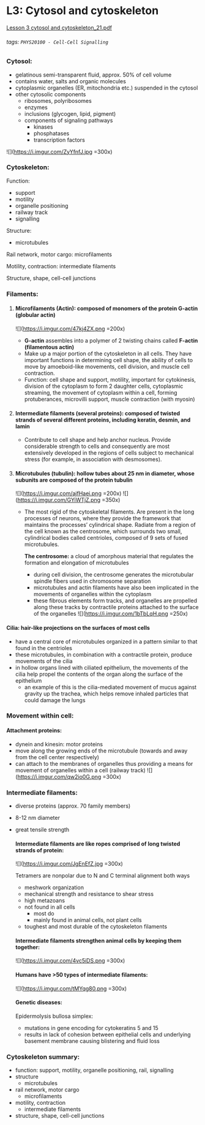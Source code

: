 # L3: Cytosol and cytoskeleton
[Lesson 3 cytosol and cytoskeleton_21.pdf](https://s3-us-west-2.amazonaws.com/secure.notion-static.com/847c5967-e7e3-4703-b17c-80f213e40589/Lesson_3_cytosol_and_cytoskeleton_21.pdf)
###### tags: `PHYS20100 - Cell-Cell Signalling`

### **Cytosol:** 

- gelatinous semi-transparent fluid, approx. 50% of cell volume
- contains water, salts and organic molecules
- cytoplasmic organelles (ER, mitochondria etc.) suspended in the cytosol
- other cytosolic components
    - ribosomes, polyribosomes
    - enzymes
    - inclusions (glycogen, lipid, pigment)
    - components of signaling pathways
        - kinases
        - phosphatases
        - transcription factors

![](https://i.imgur.com/ZyYfnfJ.jpg =300x)

### **Cytoskeleton:**

Function:

- support
- motility
- organelle positioning
- railway track
- signalling

Structure:

- microtubules

Rail network, motor cargo: microfilaments

Motility, contraction: intermediate filaments

Structure, shape, cell-cell junctions

### **Filaments:**

1. #### **Microfilaments (Actin):** composed of monomers of the protein **G-actin (globular actin)**
    
    ![](https://i.imgur.com/47kj4ZX.png =200x)
    
    - **G-actin** assembles into a polymer of 2 twisting chains called **F-actin (filamentous actin)**
    - Make up a major portion of the cytoskeleton in all cells. They have important functions in determining cell shape, the ability of cells to move by amoeboid-like movements, cell division, and muscle cell contraction.
    - Function: cell shape and support, motility, important for cytokinesis, division of the cytoplasm to form 2 daughter cells, cytoplasmic streaming, the movement of cytoplasm within a cell, forming protuberances, microvilli support, muscle contraction (with myosin)
2. #### **Intermediate filaments (several proteins):** composed of twisted strands of several different proteins, including **keratin, desmin, and lamin**
    - Contribute to cell shape and help anchor nucleus. Provide considerable strength to cells and consequently are most extensively developed in the regions of cells subject to mechanical stress (for example, in association with desmosomes).
3. #### **Microtubules (tubulin):** hollow tubes about 25 nm in diameter, whose subunits are composed of the protein **tubulin**
    
    ![](https://i.imgur.com/ajfHaei.png =200x)
    ![](https://i.imgur.com/GYiWTjZ.png =350x)
    
    - The most rigid of the cytoskeletal filaments. Are present in the long processes of neurons, where they provide the framework that maintains the processes’ cylindrical shape. Radiate from a region of the cell known as the centrosome, which surrounds two small, cylindrical bodies called centrioles, composed of 9 sets of fused microtubules.
        
        **The centrosome:** a cloud of amorphous material that regulates the formation and elongation of microtubules
        
        - during cell division, the centrosome generates the microtubular spindle fibers used in chromosome separation
        - microtubules and actin filaments have also been implicated in the movements of organelles within the cytoplasm
        - these fibrous elements form tracks, and organelles are propelled along these tracks by contractile proteins attached to the surface of the organelles
![](https://i.imgur.com/1bTbLqH.png =250x)
            

#### **Cilia:** hair-like projections on the surfaces of most cells 

- have a central core of microtubules organized in a pattern similar to that found in the centrioles
- these microtubules, in combination with a contractile protein, produce movements of the cilia
- in hollow organs lined with ciliated epithelium, the movements of the cilia help propel the contents of the organ along the surface of the epithelium
    - an example of this is the cilia-mediated movement of mucus against gravity up the trachea, which helps remove inhaled particles that could damage the lungs

### **Movement within cell:**

#### **Attachment proteins:**

- dynein and kinesin: motor proteins
- move along the growing ends of the microtubule (towards and away from the cell center respectively)
- can attach to the membranes of organelles thus providing a means for movement of organelles within a cell (railway track)
![](https://i.imgur.com/qw2io0G.png =300x)

### **Intermediate filaments:**

- diverse proteins (approx. 70 family members)
- 8-12 nm diameter
- great tensile strength
    
    #### **Intermediate filaments are like ropes comprised of long twisted strands of protein:**
    
    ![](https://i.imgur.com/JgEnEfZ.jpg =300x)

    Tetramers are nonpolar due to N and C terminal alignment both ways 
    
    - meshwork organization
    - mechanical strength and resistance to shear stress
    - high metazoans
    - not found in all cells
        - most do
        - mainly found in animal cells, not plant cells
    - toughest and most durable of the cytoskeleton filaments
    
    #### **Intermediate filaments strengthen animal cells by keeping them together:**
    
    ![](https://i.imgur.com/4vc5iDS.png =300x)

    #### **Humans have >50 types of intermediate filaments:**
    
    ![](https://i.imgur.com/tMYqg80.png =300x)

    #### **Genetic diseases:**
    
    Epidermolysis bullosa simplex:
    
    - mutations in gene encoding for cytokeratins 5 and 15
    - results in lack of cohesion between epithelial cells and underlying basement membrane causing blistering and fluid loss
    

### **Cytoskeleton summary:**

- function: support, motility, organelle positioning, rail, signalling
- structure
    - microtubules
- rail network, motor cargo
    - microfilaments
- motility, contraction
    - intermediate filaments
- structure, shape, cell-cell junctions
